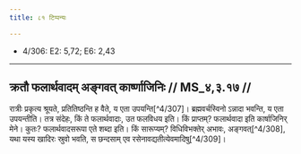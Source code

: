 ```yaml
---
title: ८१ टिप्पन्यः

---
```

- 4/306: E2: 5,72; E6: 2,43

____________________________________________


## क्रतौ फलार्थवादम् अङ्गवत् कार्ष्णाजिनिः // MS_४,३.१७ //

रात्रीः प्रकृत्य श्रूयते, प्रतितिष्ठन्ति ह वैते, य एता उपयन्ति[^4/307]। ब्रह्मवर्चस्विनो ऽन्नादा भवन्ति, य एता उपयन्तीति। तत्र संदेहः, किं ते फलार्थवादाः, उत फलविधय इति। किं प्राप्तम्? फलार्थवादा इति कार्षाजिनिर् मेने। कुतः? फलार्थवादसरूपा एते शब्दा इति। किं सारूप्यम्? विधिविभक्तेर् अभावः, अङ्गवत्[^4/308], यथा यस्य खादिरः स्रुवो भवति, स छन्दसाम् एव रसेनावद्यतीत्येवमादिषु[^4/309]।
